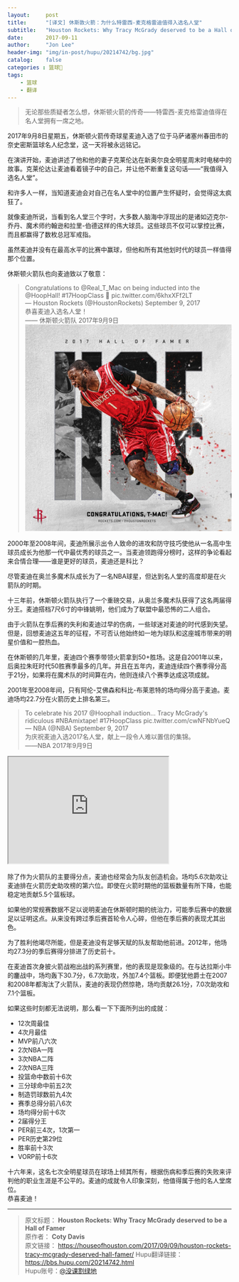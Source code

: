 ```yaml
---
layout:     post
title:      "[译文] 休斯敦火箭：为什么特雷西-麦克格雷迪值得入选名人堂"
subtitle:   "Houston Rockets: Why Tracy McGrady deserved to be a Hall of Famer"
date:       2017-09-11
author:     "Jon Lee"
header-img: "img/in-post/hupu/20214742/bg.jpg"
catalog:    false
categories : 篮球🏀
tags:
    - 篮球
    - 翻译
---
```


>无论那些质疑者怎么想，休斯顿火箭的传奇——特雷西-麦克格雷迪值得在名人堂拥有一席之地。

2017年9月8日星期五，休斯顿火箭传奇球星麦迪入选了位于马萨诸塞州春田市的奈史密斯篮球名人纪念堂，这一天将被永远铭记。

在演讲开始，麦迪讲述了他和他的妻子克莱伦达在新奥尔良全明星周末时电梯中的故事。克莱伦达让麦迪看着镜子中的自己，并让他不断重复这句话——“我值得入选名人堂”。

和许多人一样，当知道麦迪会对自己在名人堂中的位置产生怀疑时，会觉得这太疯狂了。

就像麦迪所说，当看到名人堂三个字时，大多数人脑海中浮现出的是诸如迈克尔-乔丹、魔术师约翰逊和拉里-伯德这样的伟大球员。这些球员不仅可以掌控比赛，而且都赢得了数枚总冠军戒指。

虽然麦迪并没有在最高水平的比赛中赢球，但他和所有其他划时代的球员一样值得那个位置。

休斯顿火箭队也向麦迪致以了敬意：

>Congratulations to @Real_T_Mac on being inducted into the @HoopHall! #17HoopClass 🏀 pic.twitter.com/6khxXFf2LT  
— Houston Rockets (@HoustonRockets) September 9, 2017  
恭喜麦迪入选名人堂！  
—— 休斯顿火箭队 2017年9月9日
![](/img/in-post/hupu/20214742/1.jpg)

2000年至2008年间，麦迪所展示出令人致命的进攻和防守技巧使他从一名高中生球员成长为他那一代中最优秀的球员之一。当麦迪领跑得分榜时，这样的争论看起来合情合理——谁是更好的球员，麦迪还是科比？

尽管麦迪在奥兰多魔术队成长为了一名NBA球星，但达到名人堂的高度却是在火箭队的时期。

十三年前，休斯顿火箭队执行了一个重磅交易，从奥兰多魔术队获得了这名两届得分王。麦迪搭档7尺6寸的中锋姚明，他们成为了联盟中最恐怖的二人组合。

由于火箭队在季后赛的失利和麦迪过早的伤病，一些球迷对麦迪的时代感到失望。但是，回想麦迪这五年的征程，不可否认他始终如一地为球队和这座城市带来的明星价值和一腔热血。

在休斯顿的几年里，麦迪四个赛季带领火箭拿到50+胜场。这是自2001年以来，后奥拉朱旺时代50胜赛季最多的几年。并且在五年内，麦迪连续四个赛季得分高于21分，如果将在魔术队的时间算在内，他则连续八个赛季达成这项成就。

2001年至2008年间，只有阿伦-艾佛森和科比-布莱恩特的场均得分高于麦迪。麦迪场均22.7分在火箭历史上排名第三。

>To celebrate his 2017 @Hoophall induction… Tracy McGrady's ridiculous #NBAmixtape! #17HoopClass pic.twitter.com/cwNFNbYueQ  
— NBA (@NBA) September 9, 2017  
为庆祝麦迪入选2017名人堂，献上一段令人难以置信的集锦。  
——NBA 2017年9月9日

<iframe width="360" height="240" src="https://gslb.miaopai.com/stream/8iDHSWx37aMaD7hHMMVeYeqX~VCUiguC6EFdkg__.mp4?ssig=b0de70af2e8bb48aece6b31fd86b32b6&time_stamp=1532939588673&cookie_id=&vend=1&os=3&partner=1&platform=2&cookie_id=&refer=miaopai&scid=8iDHSWx37aMaD7hHMMVeYeqX%7EVCUiguC6EFdkg__"></iframe>

除了作为火箭队的主要得分点，麦迪也经常会为队友创造机会。场均5.6次助攻让麦迪排在火箭历史助攻榜的第六位。即使在火箭时期他的篮板数量有所下降，也能稳定地贡献5.5个篮板球。

如果他的常规赛数据不足以说明麦迪在休斯顿时期的统治力，可能季后赛中的数据足以证明这点。从来没有跨过季后赛首轮令人心碎，但他在季后赛的表现尤其出色。

为了胜利他竭尽所能，但是麦迪没有足够天赋的队友帮助他前进。2012年，他场均27.3分的季后赛得分排进了历史前十。

在麦迪首次身披火箭战袍出战的系列赛里，他的表现是现象级的。在与达拉斯小牛的鏖战中，场均轰下30.7分，6.7次助攻，外加7.4个篮板。即便犹他爵士在2007和2008年都淘汰了火箭队，麦迪的表现仍然惊艳，场均贡献26.1分，7.0次助攻和7.1个篮板。

如果这些时刻都无法说明，那么看一下下面所列出的成就：

* 12次周最佳
* 4次月最佳
* MVP前八六次
* 2次NBA一阵
* 3次NBA二阵
* 2次NBA三阵
* 投篮命中数前十6次
* 三分球命中前五2次
* 制造罚球数前九4次
* 赛季总得分前八6次
* 场均得分前十6次
* 2届得分王
* PER前三4次，1次第一
* PER历史第29位
* 胜率前十3次
* VORP前十6次

十六年来，这名七次全明星球员在球场上倾其所有，根据伤病和季后赛的失败来评判他的职业生涯是不公平的。麦迪的成就令人印象深刻，他值得属于他的名人堂席位。  
恭喜麦迪！

---

> 原文标题： **Houston Rockets: Why Tracy McGrady deserved to be a Hall of Famer**  
原作者： **Coty Davis**  
原文链接： https://houseofhouston.com/2017/09/09/houston-rockets-tracy-mcgrady-deserved-hall-famer/
Hupu翻译链接： https://bbs.hupu.com/20214742.html  
Hupu账号：[@没课割绿地](https://my.hupu.com/44713781645440)
